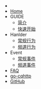 * 
* [Home](/)
* GUIDE
  * [简介](/INFO)
  * [快速开始](/Start)
* Hanlder
  * [常规行为](/Hanlder)
  * [频道行为](/ChannelHanlder)
* Event
  * [常规事件](/Event)
  * [频道事件](/ChannelEvent)
* [FAQ](/FAQ)
* [go-cqhttp](https://docs.go-cqhttp.org)
* [GitHub](https://github.com/BoyChai/CoralBot)
